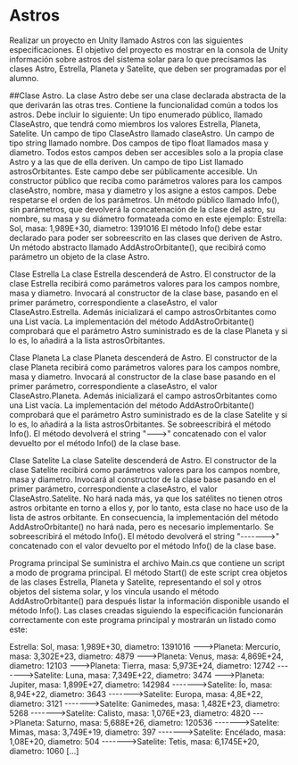 # Astros

Realizar un proyecto en Unity llamado Astros con las siguientes especificaciones.
El objetivo del proyecto es mostrar en la consola de Unity información sobre astros del sistema
solar para lo que precisamos las clases Astro, Estrella, Planeta y Satelite, que deben ser
programadas por el alumno.

##Clase Astro.
La clase Astro debe ser una clase declarada abstracta de la que derivarán las otras tres. Contiene la
funcionalidad común a todos los astros. Debe incluir lo siguiente:
Un tipo enumerado público, llamado ClaseAstro, que tendrá como miembros los valores
Estrella, Planeta, Satelite.
Un campo de tipo ClaseAstro llamado claseAstro.
Un campo de tipo string llamado nombre.
Dos campos de tipo float llamados masa y diametro.
Todos estos campos deben ser accesibles solo a la propia clase Astro y a las que de ella deriven.
Un campo de tipo List<Astro> llamado astrosOrbitantes. Este campo debe ser públicamente
accesible.
Un constructor público que reciba como parámetros valores para los campos claseAstro, nombre,
masa y diametro y los asigne a estos campos. Debe respetarse el orden de los parámetros.
Un método público llamado Info(), sin parámetros, que devolverá la concatenación de la clase del
astro, su nombre, su masa y su diámetro formateada como en este ejemplo:
Estrella: Sol, masa: 1,989E+30, diametro: 1391016
El método Info() debe estar declarado para poder ser sobreescrito en las clases que deriven de
Astro.
Un método abstracto llamado AddAstroOrbitante(), que recibirá como parámetro un objeto de la
clase Astro.

Clase Estrella
La clase Estrella descenderá de Astro.
El constructor de la clase Estrella recibirá como parámetros valores para los campos nombre,
masa y diametro. Invocará al constructor de la clase base, pasando en el primer parámetro,
correspondiente a claseAstro, el valor ClaseAstro.Estrella. Además inicializará el campo
astrosOrbitantes como una List<Astro> vacía.
La implementación del método AddAstroOrbitante() comprobará que el parámetro Astro
suministrado es de la clase Planeta y si lo es, lo añadirá a la lista astrosOrbitantes.
  
Clase Planeta
La clase Planeta descenderá de Astro.
El constructor de la clase Planeta recibirá como parámetros valores para los campos nombre, masa
y diametro. Invocará al constructor de la clase base pasando en el primer parámetro,
correspondiente a claseAstro, el valor ClaseAstro.Planeta. Además inicializará el campo
astrosOrbitantes como una List<Astro> vacía.
La implementación del método AddAstroOrbitante() comprobará que el parámetro Astro
suministrado es de la clase Satelite y si lo es, lo añadirá a la lista astrosOrbitantes.
Se sobreescribirá el método Info(). El método devolverá el string "--->" concatenado con el
valor devuelto por el método Info() de la clase base.

Clase Satelite
La clase Satelite descenderá de Astro.
El constructor de la clase Satelite recibirá como parámetros valores para los campos nombre,
masa y diametro. Invocará al constructor de la clase base pasando en el primer parámetro,
correspondiente a claseAstro, el valor ClaseAstro.Satelite. No hará nada más, ya que los
satélites no tienen otros astros orbitante en torno a ellos y, por lo tanto, esta clase no hace uso de la
lista de astros orbitante.
En consecuencia, la implementación del método AddAstroOrbitante() no hará nada, pero es
necesario implementarlo.
Se sobreescribirá el método Info(). El método devolverá el string "------->" concatenado con
el valor devuelto por el método Info() de la clase base.

Programa principal
Se suministra el archivo Main.cs que contiene un script a modo de programa principal. El método
Start() de este script crea objetos de las clases Estrella, Planeta y Satelite, representando el
sol y otros objetos del sistema solar, y los vincula usando el método AddAstroOrbitante() para
después listar la información disponible usando el método Info(). Las clases creadas siguiendo la
especificación funcionarán correctamente con este programa principal y mostrarán un listado como
este:
  
Estrella: Sol, masa: 1,989E+30, diametro: 1391016
--->Planeta: Mercurio, masa: 3,302E+23, diametro: 4879
--->Planeta: Venus, masa: 4,869E+24, diametro: 12103
--->Planeta: Tierra, masa: 5,973E+24, diametro: 12742
------->Satelite: Luna, masa: 7,349E+22, diametro: 3474
--->Planeta: Jupiter, masa: 1,899E+27, diametro: 142984
------->Satelite: Ío, masa: 8,94E+22, diametro: 3643
------->Satelite: Europa, masa: 4,8E+22, diametro: 3121
------->Satelite: Ganimedes, masa: 1,482E+23, diametro: 5268
------->Satelite: Calisto, masa: 1,076E+23, diametro: 4820
--->Planeta: Saturno, masa: 5,688E+26, diametro: 120536
------->Satelite: Mimas, masa: 3,749E+19, diametro: 397
------->Satelite: Encélado, masa: 1,08E+20, diametro: 504
------->Satelite: Tetis, masa: 6,1745E+20, diametro: 1060
[...]
